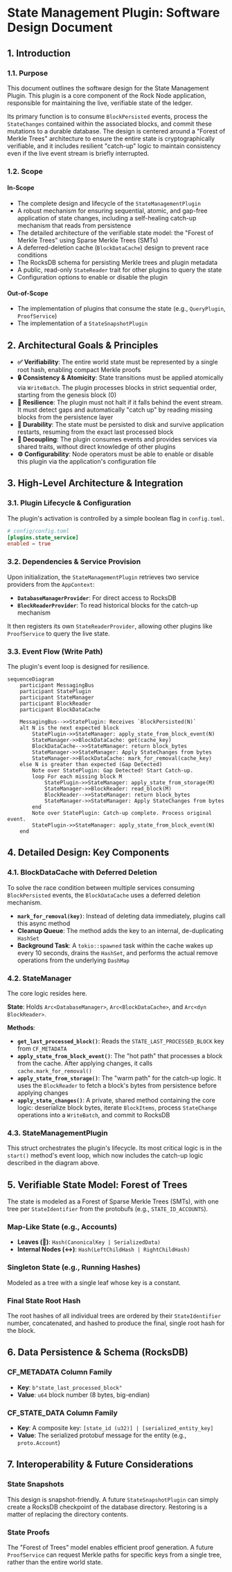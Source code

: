 # State Management Plugin: Software Design Document

## 1. Introduction

### 1.1. Purpose

This document outlines the software design for the State Management Plugin. This plugin is a core component of the Rock Node application, responsible for maintaining the live, verifiable state of the ledger.

Its primary function is to consume `BlockPersisted` events, process the `StateChanges` contained within the associated blocks, and commit these mutations to a durable database. The design is centered around a "Forest of Merkle Trees" architecture to ensure the entire state is cryptographically verifiable, and it includes resilient "catch-up" logic to maintain consistency even if the live event stream is briefly interrupted.

### 1.2. Scope

#### In-Scope

- The complete design and lifecycle of the `StateManagementPlugin`
- A robust mechanism for ensuring sequential, atomic, and gap-free application of state changes, including a self-healing catch-up mechanism that reads from persistence
- The detailed architecture of the verifiable state model: the "Forest of Merkle Trees" using Sparse Merkle Trees (SMTs)
- A deferred-deletion cache (`BlockDataCache`) design to prevent race conditions
- The RocksDB schema for persisting Merkle trees and plugin metadata
- A public, read-only `StateReader` trait for other plugins to query the state
- Configuration options to enable or disable the plugin

#### Out-of-Scope

- The implementation of plugins that consume the state (e.g., `QueryPlugin`, `ProofService`)
- The implementation of a `StateSnapshotPlugin`

## 2. Architectural Goals & Principles

- **✅ Verifiability**: The entire world state must be represented by a single root hash, enabling compact Merkle proofs
- **🔒 Consistency & Atomicity**: State transitions must be applied atomically via `WriteBatch`. The plugin processes blocks in strict sequential order, starting from the genesis block (0)
- **🏃 Resilience**: The plugin must not halt if it falls behind the event stream. It must detect gaps and automatically "catch up" by reading missing blocks from the persistence layer
- **💾 Durability**: The state must be persisted to disk and survive application restarts, resuming from the exact last processed block
- **🧩 Decoupling**: The plugin consumes events and provides services via shared traits, without direct knowledge of other plugins
- **⚙️ Configurability**: Node operators must be able to enable or disable this plugin via the application's configuration file

## 3. High-Level Architecture & Integration

### 3.1. Plugin Lifecycle & Configuration

The plugin's activation is controlled by a simple boolean flag in `config.toml`.

```toml
# config/config.toml
[plugins.state_service]
enabled = true
```

### 3.2. Dependencies & Service Provision

Upon initialization, the `StateManagementPlugin` retrieves two service providers from the `AppContext`:

- **`DatabaseManagerProvider`**: For direct access to RocksDB
- **`BlockReaderProvider`**: To read historical blocks for the catch-up mechanism

It then registers its own `StateReaderProvider`, allowing other plugins like `ProofService` to query the live state.

### 3.3. Event Flow (Write Path)

The plugin's event loop is designed for resilience.

```mermaid
sequenceDiagram
    participant MessagingBus
    participant StatePlugin
    participant StateManager
    participant BlockReader
    participant BlockDataCache

    MessagingBus-->>StatePlugin: Receives `BlockPersisted(N)`
    alt N is the next expected block
        StatePlugin->>StateManager: apply_state_from_block_event(N)
        StateManager->>BlockDataCache: get(cache_key)
        BlockDataCache-->>StateManager: return block_bytes
        StateManager->>StateManager: Apply StateChanges from bytes
        StateManager->>BlockDataCache: mark_for_removal(cache_key)
    else N is greater than expected (Gap Detected)
        Note over StatePlugin: Gap Detected! Start Catch-up.
        loop For each missing block M
            StatePlugin->>StateManager: apply_state_from_storage(M)
            StateManager->>BlockReader: read_block(M)
            BlockReader-->>StateManager: return block_bytes
            StateManager->>StateManager: Apply StateChanges from bytes
        end
        Note over StatePlugin: Catch-up complete. Process original event.
        StatePlugin->>StateManager: apply_state_from_block_event(N)
    end
```

## 4. Detailed Design: Key Components

### 4.1. BlockDataCache with Deferred Deletion

To solve the race condition between multiple services consuming `BlockPersisted` events, the `BlockDataCache` uses a deferred deletion mechanism.

- **`mark_for_removal(key)`**: Instead of deleting data immediately, plugins call this async method
- **Cleanup Queue**: The method adds the key to an internal, de-duplicating `HashSet`
- **Background Task**: A `tokio::spawned` task within the cache wakes up every 10 seconds, drains the `HashSet`, and performs the actual remove operations from the underlying `DashMap`

### 4.2. StateManager

The core logic resides here.

**State**: Holds `Arc<DatabaseManager>`, `Arc<BlockDataCache>`, and `Arc<dyn BlockReader>`.

**Methods**:

- **`get_last_processed_block()`**: Reads the `STATE_LAST_PROCESSED_BLOCK` key from `CF_METADATA`
- **`apply_state_from_block_event()`**: The "hot path" that processes a block from the cache. After applying changes, it calls `cache.mark_for_removal()`
- **`apply_state_from_storage()`**: The "warm path" for the catch-up logic. It uses the `BlockReader` to fetch a block's bytes from persistence before applying changes
- **`apply_state_changes()`**: A private, shared method containing the core logic: deserialize block bytes, iterate `BlockItems`, process `StateChange` operations into a `WriteBatch`, and commit to RocksDB

### 4.3. StateManagementPlugin

This struct orchestrates the plugin's lifecycle. Its most critical logic is in the `start()` method's event loop, which now includes the catch-up logic described in the diagram above.

## 5. Verifiable State Model: Forest of Trees

The state is modeled as a Forest of Sparse Merkle Trees (SMTs), with one tree per `StateIdentifier` from the protobufs (e.g., `STATE_ID_ACCOUNTS`).

### Map-Like State (e.g., Accounts)

- **Leaves (🍃)**: `Hash(CanonicalKey | SerializedData)`
- **Internal Nodes (↔️)**: `Hash(LeftChildHash | RightChildHash)`

### Singleton State (e.g., Running Hashes)

Modeled as a tree with a single leaf whose key is a constant.

### Final State Root Hash

The root hashes of all individual trees are ordered by their `StateIdentifier` number, concatenated, and hashed to produce the final, single root hash for the block.

## 6. Data Persistence & Schema (RocksDB)

### CF_METADATA Column Family

- **Key**: `b"state_last_processed_block"`
- **Value**: `u64` block number (8 bytes, big-endian)

### CF_STATE_DATA Column Family

- **Key**: A composite key: `[state_id (u32)] | [serialized_entity_key]`
- **Value**: The serialized protobuf message for the entity (e.g., `proto.Account`)

## 7. Interoperability & Future Considerations

### State Snapshots

This design is snapshot-friendly. A future `StateSnapshotPlugin` can simply create a RocksDB checkpoint of the database directory. Restoring is a matter of replacing the directory contents.

### State Proofs

The "Forest of Trees" model enables efficient proof generation. A future `ProofService` can request Merkle paths for specific keys from a single tree, rather than the entire world state.
